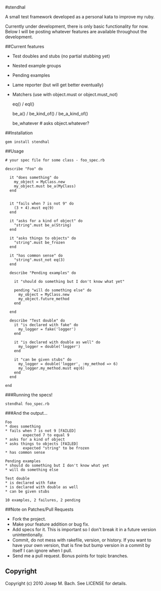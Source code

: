 #stendhal

A small test framework developed as a personal kata to improve my ruby.

Currently under development, there is only basic functionality for now.
Below I will be posting whatever features are available throughout the
development.

##Current features

* Test doubles and stubs (no partial stubbing yet)
* Nested example groups
* Pending examples
* Lame reporter (but will get better eventually)
* Matchers (use with object.must or object.must_not)

    eq() / eql()

    be_a() / be_kind_of() / be_a_kind_of()

    be_whatever # asks object.whatever?


##Installation

    gem install stendhal

##Usage

    # your spec file for some class - foo_spec.rb

    describe "Foo" do

      it "does something" do
        my_object = MyClass.new
        my_object.must be_a(MyClass) 
      end

      
      it "fails when 7 is not 9" do
        (3 + 4).must eq(9)
      end

      it "asks for a kind of object" do
        "string".must be_a(String)
      end

      it "asks things to objects" do
        "string".must be_frozen
      end

      it "has common sense" do
        "string".must_not eq(3)
      end

      describe "Pending examples" do

        it "should do something but I don't know what yet"

        pending "will do something else" do
          my_object = MyClass.new
          my_object.future_method
        end

      end

      describe "Test double" do
        it "is declared with fake" do
          my_logger = fake('logger')
        end

        it "is declared with double as well" do
          my_logger = double('logger')
        end

        it "can be given stubs" do
          my_logger = double('logger', :my_method => 6)
          my_logger.my_method.must eq(6)
        end
      end

    end

###Running the specs!

    stendhal foo_spec.rb

###And the output...

    Foo
    * does something
    * fails when 7 is not 9 [FAILED]
            expected 7 to equal 9
    * asks for a kind of object
    * asks things to objects [FAILED]
            expected "string" to be frozen
    * has common sense

    Pending examples
    * should do something but I don't know what yet
    * will do something else

    Test double
    * is declared with fake
    * is declared with double as well
    * can be given stubs

    10 examples, 2 failures, 2 pending

##Note on Patches/Pull Requests
 
* Fork the project.
* Make your feature addition or bug fix.
* Add specs for it. This is important so I don't break it in a
  future version unintentionally.
* Commit, do not mess with rakefile, version, or history.
  If you want to have your own version, that is fine but bump version
  in a commit by itself I can ignore when I pull.
* Send me a pull request. Bonus points for topic branches.

## Copyright

Copyright (c) 2010 Josep M. Bach. See LICENSE for details.
